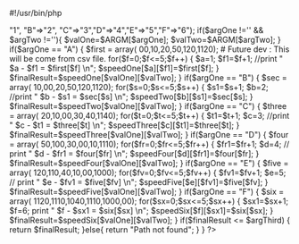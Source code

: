 #!/usr/bin/php

<?php
$one=$argv[1];
$two=$argv[2];
$three=$argv[3];

$number=fnCalculate($one,$two,$three);
print "$number";

function fnCalculate($argOne,$argTwo,$argThird)
{
  $ARGM = array("A"=>"1", "B"=>"2", "C"=>"3","D"=>"4","E"=>"5","F"=>"6");
  if($argOne !='' && $argTwo !=''){	 	
		$valOne=$ARGM[$argOne];
	    $valTwo=$ARGM[$argTwo];
	}
	
  if($argOne == "A")
   {	
	  $first = array( 00,10,20,50,120,1120); # Future dev : This will be come from csv file.
	for($f=0;$f<=5;$f++)
    {
		$a=1;
		$f1=$f+1;
		//print " $a - $f1 = $first[$f] \n";
		$speedOne[$a][$f1]=$first[$f];
    }
	
	$finalResult=$speedOne[$valOne][$valTwo];
	
   }	   
   if($argOne == "B")
   {   
	$sec = array( 10,00,20,50,120,1120);
	for($s=0;$s<=5;$s++)
    {
		$s1=$s+1;		
		$b=2;
		//print " $b - $s1 = $sec[$s] \n";
		$speedTwo[$b][$s1]=$sec[$s];
    }
	   $finalResult=$speedTwo[$valOne][$valTwo];
   } 
   
   if($argOne == "C")
   { 
    $three = array( 20,10,00,30,40,1140);
	for($t=0;$t<=5;$t++)
    {
		$t1=$t+1;		
		$c=3;
		//print " $c - $t1 = $three[$t] \n";
		$speedThree[$c][$t1]=$three[$t];
    }
	 $finalResult=$speedThree[$valOne][$valTwo];
   }
  if($argOne == "D")
  { 
   $four = array( 50,100,30,00,10,1110);
   for($fr=0;$fr<=5;$fr++)
    {
		$fr1=$fr+1;		
		$d=4;
	  // print " $d - $fr1 = $four[$fr] \n";
		$speedFour[$d][$fr1]=$four[$fr];
    }
	$finalResult=$speedFour[$valOne][$valTwo];
  }
  if($argOne == "E")
   { 
   $five = array( 120,110,40,10,00,1000);
   for($fv=0;$fv<=5;$fv++)
    {
		$fv1=$fv+1;		
		$e=5;
	   // print " $e - $fv1 = $five[$fv] \n";
		$speedFive[$e][$fv1]=$five[$fv];
    }
	 	$finalResult=$speedFive[$valOne][$valTwo];
  }

   if($argOne == "F")
   { 
	$six = array( 1120,1110,1040,1110,1000,00);
    for($sx=0;$sx<=5;$sx++)
    {
		$sx1=$sx+1;		
		$f=6;
		print " $f - $sx1 = $six[$sx] \n";
		$speedSix[$f][$sx1]=$six[$sx];
    }
	    $finalResult=$speedSix[$valOne][$valTwo];
   }
	
	if($finalResult <= $argThird)
	{
		return $finalResult;
	}else{
		return "Path not found";
	}
}

?>

